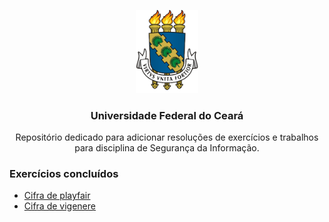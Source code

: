 <p align="center">
    <img src="img/brasao.png" alt="brasao da universidade federal do ceará." width="100px">
</p>

<h3 align="center">Universidade Federal do Ceará</h3>

<p align="center">Repositório dedicado para adicionar resoluções de exercícios e trabalhos para disciplina de Segurança da Informação.</p> 

### Exercícios concluídos

- [Cifra de playfair](01-cifra-playfair/README.md)
- [Cifra de vigenere](02-cifra-vigenere/README.md)
